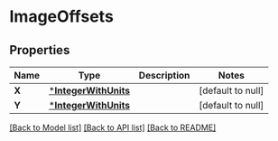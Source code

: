 # ImageOffsets

## Properties
Name | Type | Description | Notes
------------ | ------------- | ------------- | -------------
**X** | [***IntegerWithUnits**](IntegerWithUnits.md) |  | [default to null]
**Y** | [***IntegerWithUnits**](IntegerWithUnits.md) |  | [default to null]

[[Back to Model list]](../README.md#documentation-for-models) [[Back to API list]](../README.md#documentation-for-api-endpoints) [[Back to README]](../README.md)

